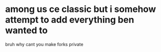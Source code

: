 # among us ce classic but i somehow attempt to add everything ben wanted to
bruh why cant you make forks private
